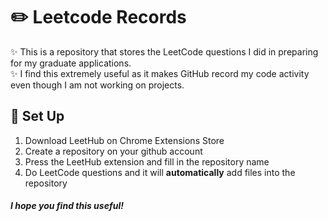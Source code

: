 
# ✏️ Leetcode Records
✨ This is a repository that stores the LeetCode questions I did in preparing for my graduate applications. <br/>
✨ I find this extremely useful as it makes GitHub record my code activity even though I am not working on projects. 

## 🔧 Set Up 
1. Download LeetHub on Chrome Extensions Store
2. Create a repository on your github account
3. Press the LeetHub extension and fill in the repository name
4. Do LeetCode questions and it will **automatically** add files into the repository

##### I hope you find this useful!


